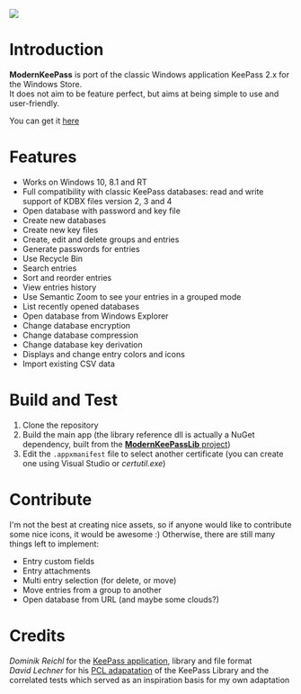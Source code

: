 [<img src="https://geogeob.visualstudio.com/_apis/public/build/definitions/04291454-0e79-47a4-9502-5bd374804ccf/2/badge"/>](https://geogeob.visualstudio.com/_apis/public/build/index?definitionId=2)

# Introduction
**ModernKeePass** is port of the classic Windows application KeePass 2.x for the Windows Store.  
It does not aim to be feature perfect, but aims at being simple to use and user-friendly.

You can get it [here](https://www.microsoft.com/en-us/store/p/modernkeepass/9mwq48zk8nhv?rtc=1)

# Features
- Works on Windows 10, 8.1 and RT
- Full compatibility with classic KeePass databases: read and write support of KDBX files version 2, 3 and 4
- Open database with password and key file
- Create new databases
- Create new key files
- Create, edit and delete groups and entries
- Generate passwords for entries
- Use Recycle Bin
- Search entries
- Sort and reorder entries
- View entries history
- Use Semantic Zoom to see your entries in a grouped mode
- List recently opened databases
- Open database from Windows Explorer
- Change database encryption
- Change database compression
- Change database key derivation
- Displays and change entry colors and icons
- Import existing CSV data

# Build and Test
1. Clone the repository
2. Build the main app (the library reference dll is actually a NuGet dependency, built from the [**ModernKeePassLib** project](../ModernKeePassLib/README.md))
3. Edit the `.appxmanifest` file to select another certificate (you can create one using Visual Studio or *certutil.exe*)

# Contribute
I'm not the best at creating nice assets, so if anyone would like to contribute some nice icons, it would be awesome :)
Otherwise, there are still many things left to implement:
- Entry custom fields
- Entry attachments
- Multi entry selection (for delete, or move)
- Move entries from a group to another
- Open database from URL (and maybe some clouds?)

# Credits
*Dominik Reichl* for the [KeePass application](https://keepass.info/), library and file format  
*David Lechner* for his [PCL adapatation](https://github.com/dlech/KeePass2PCL) of the KeePass Library and the correlated tests which served as an inspiration basis for my own adaptation
